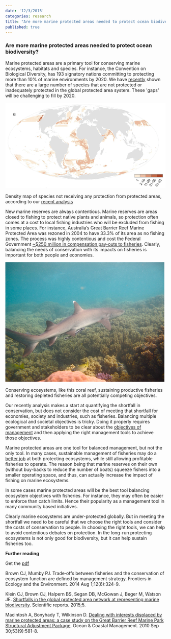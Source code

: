 ```yaml
---
date: '12/3/2015'
categories: research
title: "Are more marine protected areas needed to protect ocean biodiversity?"
published: true  
---
```


### Are more marine protected areas needed to protect ocean biodiversity?

Marine protected areas are a primary tool for conserving marine ecosystems, habitats and species. For instance, the Convention on Biological Diversity, has 193 signatory nations committing to protecting more than 10% of marine environments by 2020. We have [recently](http://www.nature.com/articles/srep17539) shown that there are a large number of species that are not protected or inadequately protected in the global protected area system. These 'gaps' will be challenging to fill by 2020.

<div class = "image_caption">
<img src ="gapspecies.png" alt="shark" class="image_float"/>
<p>
Density map of species not receiving any protection from protected areas, according to our <a href ="http://www.nature.com/articles/srep17539">recent analysis </a>
</p>
</div>

New marine reserves are always contentious. Marine reserves are areas closed to fishing to protect native plants and animals, so protection often comes at a cost to local fishing industries who will be excluded from fishing in some places. For instance, Australia’s Great Barrier Reef Marine Protected Area was rezoned in 2004 to have 33.3% of its area as no fishing zones. The process was highly contentious and cost the Federal Government [~$250 million in compensation pay-outs to fisheries](http://www.sciencedirect.com/science/article/pii/S0964569110001006). Clearly, balancing the needs of conservation with its impacts on fisheries is important for both people and economies.
<div class = "image_caption">
<img src ="whitetip_shark.png" alt="shark" class="image_float"/>
<p>
Conserving ecosystems, like this coral reef, sustaining productive fisheries and restoring depleted fisheries are all potentially competing objectives.
</p>
</div>  

Our recently analysis makes a start at quantifying the shortfall in conservation, but does not consider the cost of meeting that shortfall for economies, society and industries, such as fisheries. Balancing multiple ecological and societal objectives is tricky. Doing it properly requires government and stakeholders to be clear about the [objectives of management](/research/2015/08/05/conservation-priorities.html) and then applying the right management tools to achieve those objectives.

Marine protected areas are one tool for balanced management, but not the only tool. In many cases, sustainable management of fisheries may do a [better job](http://fisheries.org/docs/wp/Frontiers-fisheries-article.pdf) at both protecting ecosystems, while still allowing profitable fisheries to operate. The reason being that marine reserves on their own (without buy-backs to reduce the number of boats) squeeze fishers into a smaller operating space, and thus, can actually increase the impact of fishing on marine ecosystems.  

In some cases marine protected areas will be the best tool balancing ecosystem objectives with fisheries. For instance, they may often be easier to enforce than catch limits. Hence their popularity as a management tool in many community based initiatives.

Clearly marine ecosystems are under-protected globally. But in meeting the shortfall we need to be careful that we choose the right tools and consider the costs of conservation to people. In choosing the right tools, we can help to avoid contentious debates on protection. In the long-run protecting ecosystems is not only good for biodiversity, but it can help sustain fisheries too.

**Further reading**  

Get the [pdf](/posts_pdfs/2015-12-03-marine_reserve_objectives.pdf)

Brown CJ, Mumby PJ. Trade‐offs between fisheries and the conservation of ecosystem function are defined by management strategy. Frontiers in Ecology and the Environment. 2014 Aug 1;12(6):324-9.   

Klein CJ, Brown CJ, Halpern BS, Segan DB, McGowan J, Beger M, Watson JE. [Shortfalls in the global protected area network at representing marine biodiversity](http://www.nature.com/articles/srep17539). Scientific reports. 2015;5.  

Macintosh A, Bonyhady T, Wilkinson D. [Dealing with interests displaced by marine protected areas: a case study on the Great Barrier Reef Marine Park Structural Adjustment Package](http://www.sciencedirect.com/science/article/pii/S0964569110001006). Ocean & Coastal Management. 2010 Sep 30;53(9):581-8.  
